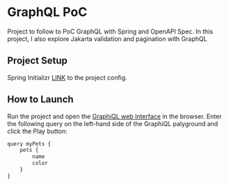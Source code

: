 # GraphQL PoC
Project to follow to PoC GraphQL with Spring and OpenAPI Spec. In this project, I also explore Jakarta validation and pagination with GraphQL

## Project Setup
Spring Initializr [LINK](https://start.spring.io/#!type=maven-project&language=java&platformVersion=3.3.5&packaging=jar&jvmVersion=21&groupId=com.wilterson&artifactId=graphql-poc&name=GraphQL%20PoC&description=Project%20for%20exploring%20GraphQL%20with%20Spring%20and%20OpenAPI&packageName=com.wilterson.graphqlpoc&dependencies=graphql,web,actuator) to the project config.

## How to Launch
Run the project and open the [GraphiQL web interface](http://localhost:8080/graphiql) in the browser. Enter the following query on the left-hand side of the GraphiQL palyground and click the Play button:

```dtd
query myPets {
    pets {
        name
        color
    }
}
```